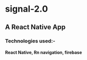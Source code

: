 # signal-2.0
## A React Native App
### Technologies used:- 
#### React Native, Rn navigation, firebase
